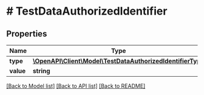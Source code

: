 # # TestDataAuthorizedIdentifier

## Properties

Name | Type | Description | Notes
------------ | ------------- | ------------- | -------------
**type** | [**\OpenAPI\Client\Model\TestDataAuthorizedIdentifierType**](TestDataAuthorizedIdentifierType.md) |  | [optional]
**value** | **string** |  | [optional]

[[Back to Model list]](../../README.md#models) [[Back to API list]](../../README.md#endpoints) [[Back to README]](../../README.md)
